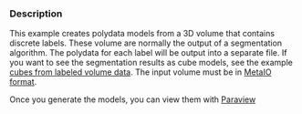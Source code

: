 ### Description
This example creates polydata models from a 3D volume that contains
discrete labels. These volume are normally the output of a
segmentation algorithm. The polydata for each label will be output
into a separate file.
If you want to see the segmentation results as
cube models, see the example [cubes from labeled volume data](/Cxx/Medical.GenerateCubesFromLabels).
The input volume must be in [MetaIO format](http://www.vtk.org/Wiki/MetaIO/Documentation).

Once you generate the models, you can view them with [Paraview](http://paraview.org)
